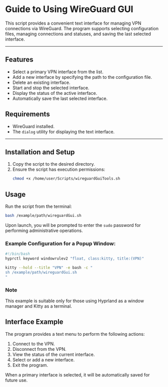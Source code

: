 # Guide to Using WireGuard GUI
This script provides a convenient text interface for managing VPN connections via WireGuard. 
The program supports selecting configuration files, managing connections and statuses, 
and saving the last selected interface.
- - -
## Features
- Select a primary VPN interface from the list.
- Add a new interface by specifying the path to the configuration file.
- Delete an existing interface.
- Start and stop the selected interface.
- Display the status of the active interface.
- Automatically save the last selected interface.
## Requirements
- WireGuard installed.
- The `dialog` utility for displaying the text interface.
- - -
## Installation and Setup
1. Copy the script to the desired directory.
2. Ensure the script has execution permissions:
    ```bash
    chmod +x /home/user/Scripts/wireguardGuiTools.sh
    ```

## Usage
Run the script from the terminal:

```bash
bash /example/path/wireguardGui.sh
```

Upon launch, you will be prompted to enter the `sudo` password for performing administrative operations.

### Example Configuration for a Popup Window:
```bash
#!/bin/bash
hyprctl keyword windowrulev2 "float, class:kitty, title:(VPN)"

kitty --hold --title "VPN" -e bash -c "
sh /example/path/wireguardGui.sh
"
```

### Note
This example is suitable only for those using Hyprland as a window manager and Kitty as a terminal.

## Interface Example
The program provides a text menu to perform the following actions:
1. Connect to the VPN.
2. Disconnect from the VPN.
3. View the status of the current interface.
4. Select or add a new interface.
5. Exit the program.

When a primary interface is selected, it will be automatically saved for future use.